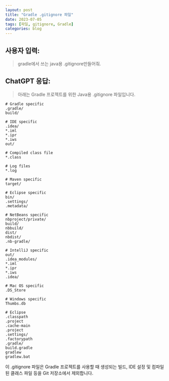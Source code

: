 ```yaml
---
layout: post
title: "Gradle .gitignore 파일"
date: 2023-07-05
tags: [파일, gitignore, Gradle]
categories: blog
---
```


## 사용자 입력:
> gradle에서 쓰는 java용 .gitignore만들어줘.

## ChatGPT 응답:
> 아래는 Gradle 프로젝트를 위한 Java용 .gitignore 파일입니다.

```
# Gradle specific
.gradle/
build/

# IDE specific
.idea/
*.iml
*.ipr
*.iws
out/

# Compiled class file
*.class

# Log files
*.log

# Maven specific
target/

# Eclipse specific
bin/
.settings/
.metadata/

# NetBeans specific
nbproject/private/
build/
nbbuild/
dist/
nbdist/
.nb-gradle/

# IntelliJ specific
out/
.idea_modules/
*.iml
*.ipr
*.iws
.idea/

# Mac OS specific
.DS_Store

# Windows specific
Thumbs.db

# Eclipse
.classpath
.project
.cache-main
.project
.settings/
.factorypath
.gradle/
build.gradle
gradlew
gradlew.bat
```

이 .gitignore 파일은 Gradle 프로젝트를 사용할 때 생성되는 빌드, IDE 설정 및 컴파일된 클래스 파일 등을 Git 저장소에서 제외합니다. 

